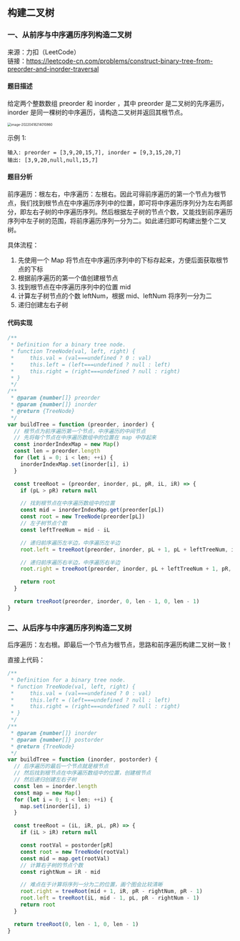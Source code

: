 ## 构建二叉树

### 一、从前序与中序遍历序列构造二叉树

来源：力扣（LeetCode）  
链接：https://leetcode-cn.com/problems/construct-binary-tree-from-preorder-and-inorder-traversal

#### 题目描述

给定两个整数数组 preorder 和 inorder ，其中 preorder 是二叉树的先序遍历， inorder 是同一棵树的中序遍历，请构造二叉树并返回其根节点。

<img src="/Users/rongjunming/Documents/00-demo/github/review/2022-03-13-Algorithm/LeetCode/19-构建二叉树/readme.assets/image-20220418214010860.png" alt="image-20220418214010860" style="zoom:50%;" />

示例 1:

```
输入: preorder = [3,9,20,15,7], inorder = [9,3,15,20,7]
输出: [3,9,20,null,null,15,7]
```

#### 题目分析

前序遍历：根左右，中序遍历：左根右。因此可得前序遍历的第一个节点为根节点，我们找到根节点在中序遍历序列中的位置，即可将中序遍历序列分为左右两部分，即左右子树的中序遍历序列。然后根据左子树的节点个数，又能找到前序遍历序列中左子树的范围，将前序遍历序列一分为二。如此递归即可构建出整个二叉树。

具体流程：

1. 先使用一个 Map 将节点在中序遍历序列中的下标存起来，方便后面获取根节点的下标
2. 根据前序遍历的第一个值创建根节点
3. 找到根节点在中序遍历序列中的位置 mid
4. 计算左子树节点的个数 leftNum，根据 mid、leftNum 将序列一分为二
5. 递归创建左右子树

#### 代码实现

```js
/**
 * Definition for a binary tree node.
 * function TreeNode(val, left, right) {
 *     this.val = (val===undefined ? 0 : val)
 *     this.left = (left===undefined ? null : left)
 *     this.right = (right===undefined ? null : right)
 * }
 */
/**
 * @param {number[]} preorder
 * @param {number[]} inorder
 * @return {TreeNode}
 */
var buildTree = function (preorder, inorder) {
  // 根节点为前序遍历第一个节点，中序遍历的中间节点
  // 先将每个节点在中序遍历数组中的位置在 map 中存起来
  const inorderIndexMap = new Map()
  const len = preorder.length
  for (let i = 0; i < len; ++i) {
    inorderIndexMap.set(inorder[i], i)
  }

  const treeRoot = (preorder, inorder, pL, pR, iL, iR) => {
    if (pL > pR) return null

    // 找到根节点在中序遍历数组中的位置
    const mid = inorderIndexMap.get(preorder[pL])
    const root = new TreeNode(preorder[pL])
    // 左子树节点个数
    const leftTreeNum = mid - iL

    // 递归前序遍历左半边，中序遍历左半边
    root.left = treeRoot(preorder, inorder, pL + 1, pL + leftTreeNum, iL, mid - 1)

    // 递归前序遍历右半边，中序遍历右半边
    root.right = treeRoot(preorder, inorder, pL + leftTreeNum + 1, pR, mid + 1, iR)

    return root
  }

  return treeRoot(preorder, inorder, 0, len - 1, 0, len - 1)
}
```

### 二、从后序与中序遍历序列构造二叉树

后序遍历：左右根。即最后一个节点为根节点，思路和前序遍历构建二叉树一致！

直接上代码：

```js
/**
 * Definition for a binary tree node.
 * function TreeNode(val, left, right) {
 *     this.val = (val===undefined ? 0 : val)
 *     this.left = (left===undefined ? null : left)
 *     this.right = (right===undefined ? null : right)
 * }
 */
/**
 * @param {number[]} inorder
 * @param {number[]} postorder
 * @return {TreeNode}
 */
var buildTree = function (inorder, postorder) {
  // 后序遍历的最后一个节点就是根节点
  // 然后找到根节点在中序遍历数组中的位置，创建根节点
  // 然后递归创建左右子树
  const len = inorder.length
  const map = new Map()
  for (let i = 0; i < len; ++i) {
    map.set(inorder[i], i)
  }

  const treeRoot = (iL, iR, pL, pR) => {
    if (iL > iR) return null

    const rootVal = postorder[pR]
    const root = new TreeNode(rootVal)
    const mid = map.get(rootVal)
    // 计算右子树的节点个数
    const rightNum = iR - mid

    // 难点在于计算将序列一分为二的位置，画个图会比较清晰
    root.right = treeRoot(mid + 1, iR, pR - rightNum, pR - 1)
    root.left = treeRoot(iL, mid - 1, pL, pR - rightNum - 1)
    return root
  }

  return treeRoot(0, len - 1, 0, len - 1)
}
```
